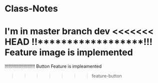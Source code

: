 # Class-Notes
I'm in master branch dev
<<<<<<< HEAD
!!******************!!!
Feature image is implemented 
=======
!!!!!!!!!!!!!!!!!!!!!!!!
Button Feature is impleamented
>>>>>>> feature-button


